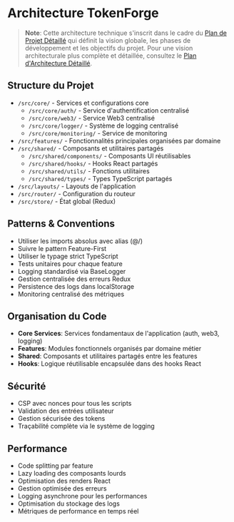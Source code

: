 # Architecture TokenForge

> **Note**: Cette architecture technique s'inscrit dans le cadre du [Plan de Projet Détaillé](PROJECT_PLAN.md) qui définit la vision globale, les phases de développement et les objectifs du projet. Pour une vision architecturale plus complète et détaillée, consultez le [Plan d'Architecture Détaillé](ARCHITECTURE_PLAN.md).

## Structure du Projet

- `/src/core/` - Services et configurations core
  - `/src/core/auth/` - Service d'authentification centralisé
  - `/src/core/web3/` - Service Web3 centralisé
  - `/src/core/logger/` - Système de logging centralisé
  - `/src/core/monitoring/` - Service de monitoring
- `/src/features/` - Fonctionnalités principales organisées par domaine
- `/src/shared/` - Composants et utilitaires partagés
  - `/src/shared/components/` - Composants UI réutilisables
  - `/src/shared/hooks/` - Hooks React partagés
  - `/src/shared/utils/` - Fonctions utilitaires
  - `/src/shared/types/` - Types TypeScript partagés
- `/src/layouts/` - Layouts de l'application
- `/src/router/` - Configuration du routeur
- `/src/store/` - État global (Redux)

## Patterns & Conventions

- Utiliser les imports absolus avec alias (@/)
- Suivre le pattern Feature-First
- Utiliser le typage strict TypeScript
- Tests unitaires pour chaque feature
- Logging standardisé via BaseLogger
- Gestion centralisée des erreurs Redux
- Persistence des logs dans localStorage
- Monitoring centralisé des métriques

## Organisation du Code

- **Core Services**: Services fondamentaux de l'application (auth, web3, logging)
- **Features**: Modules fonctionnels organisés par domaine métier
- **Shared**: Composants et utilitaires partagés entre les features
- **Hooks**: Logique réutilisable encapsulée dans des hooks React

## Sécurité

- CSP avec nonces pour tous les scripts
- Validation des entrées utilisateur
- Gestion sécurisée des tokens
- Traçabilité complète via le système de logging

## Performance

- Code splitting par feature
- Lazy loading des composants lourds
- Optimisation des renders React
- Gestion optimisée des erreurs
- Logging asynchrone pour les performances
- Optimisation du stockage des logs
- Métriques de performance en temps réel
